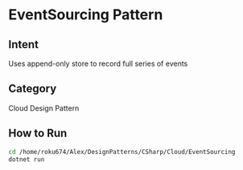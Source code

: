 # EventSourcing Pattern

## Intent
Uses append-only store to record full series of events

## Category
Cloud Design Pattern

## How to Run
```bash
cd /home/roku674/Alex/DesignPatterns/CSharp/Cloud/EventSourcing
dotnet run
```
